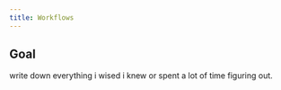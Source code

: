 ```yaml
---
title: Workflows
---
```


## Goal
write down everything i wised i knew or spent a lot of time figuring out.
